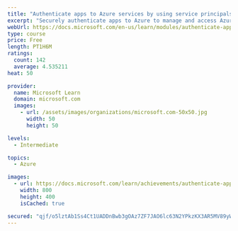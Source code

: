 ```yaml
---
title: "Authenticate apps to Azure services by using service principals and managed identities for Azure resources"
excerpt: "Securely authenticate apps to Azure to manage and access Azure services. Service principals and managed identities give your app an Azure AD identity."
webUrl: https://docs.microsoft.com/en-us/learn/modules/authenticate-apps-with-managed-identities/
type: course
price: Free
length: PT1H6M
ratings:
  count: 142
  average: 4.535211
heat: 50

provider:
  name: Microsoft Learn
  domain: microsoft.com
  images:
    - url: /assets/images/organizations/microsoft.com-50x50.jpg
      width: 50
      height: 50

levels:
  - Intermediate

topics:
  - Azure

images:
  - url: https://docs.microsoft.com/learn/achievements/authenticate-apps-with-managed-identities-social.png
    width: 800
    height: 400
    isCached: true

secured: "qjf/o5lztAb1Ss4Ct1UADDnBwb3gOAz7ZF7JAO6lc63N2YPkzKX3AR5MV89yWxPf32mCbLC2m6ZbyhOZOSwlBQPxOkkK7X5axhJ4i0NDCwO3+f5N8evJZCnGb5Bza9j3fxOKN1OA4L9mF3nXEoKDh32pKxI6Cclc8bYS7qupvKNnFCsatnSnfeZEcyCSlhL71gVFViuvwdplpDskdrM1hpyNMDiDCqFIShUAzEHTLJc4ZdEYR0uTVFeP/KOxaxkst0gMSa/hqUUYTV9Rz69GQvYb/FJhimrik6Ojm5vcSwQsW4KM6dnrCjgU641ibMeAeO9FZDM2lX7DWt2np87vRaPbLeBS3d2ux6NDMmOtpYhT5+IBArEbp8ilecXvs5T4KlGD8HAm8VoIpQNLqXY6z/3ViR3aftHz396sAvaDkXA=;+Q05G/RwDbHSvfvchWCiww=="
---
```


